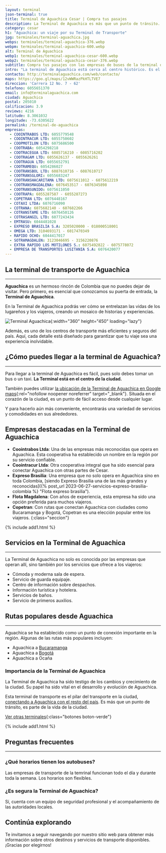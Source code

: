 ```yaml
---
layout: terminal
json-terminal: true
title: Terminal de Aguachica Cesar | Compra tus pasajes
description: La Terminal de Aguachica es más que un punto de tránsito. Conoce sus empresas transportadoras, servicios y más. ¡Entra ahora!
category: cesar
h1: "Aguachica: un viaje por su Terminal de Transporte"
jpg: terminales/terminal-aguachica.jpg
webps: terminales/terminal-aguachica-376.webp
webpm: terminales/terminal-aguachica-600.webp
alt: Terminal de Aguachica
webp1: terminales/terminal-aguachica-cesar-600.webp
webp2: terminales/terminal-aguachica-cesar-376.webp
subtitle: Compra tus pasajes con las empresas de buses de la terminal de Aguachica
intro: "La terminal de Aguachica está cerca al centro histórico. Es el centro de transporte de toda la región de la costa caribeña colombiana."
contacto: http://terminalaguachica.com/web/contacto/
maps: https://goo.gl/maps/12vWWRazPkHTLTVE7
direccion: 'Carrera 12 No. 7 - 62'
telefono: 6055651370
email: info@terminalaguachica.com
ciudad: Aguachica
postal: 205010
calificacion: 3.9
reviews: 4216
latitude: 8.3061032
longitude: -73.6305622
permalink: /terminal-de-aguachica
empresas:
  - COOINTRABOS LTD: 6055779548
  - COOINTRACUR LTD: 6055750602
  - COOPMOTILON LTD: 6075686500
  - COOTRABA: 6054298218
  - COOTRACEGUA LTD: 6085716210 - 6085716202
  - COOTRAGAM LTD: 6055626137 - 6055626261
  - COOTRAGUA LTD: 6055652791
  - COOTRAMEQU: 6054286027
  - COOTRANSBOL LTD: 6087610716 - 6087610717
  - COOTRANSGLORI: 6055683247
  - COOTRANSHACARITAMA LTD: 6075611012 - 6075612219
  - COOTRANSMAGDALENA: 6076453517 - 6076345898
  - COOTRANSUNIDO: 6075611050
  - COOTRAPA: 6055287587 - 6055287273
  - COPETRAN LTD: 6076448167
  - COTAXI LTDA: 6076716090
  - COTRANA: 6075682140 - 607682266
  - COTRANSTAME LTD: 6076450126
  - COTRASANGIL LTD: 6077243434
  - EMTRASU: 6044481028
  - EXPRESO BRASILIA S.A: 3205020000 - 018000518001
  - OMEGA LTD: 3104693171 - 6017470349
  - RAPIDO OCHO: 6044417017
  - SOTRAMAGDALEN: 3123046695 - 3156220876
  - EXTRA RAPIDO LOS MOTILONES S.: 6075492822 - 6075778072
  - EMPRESA DE TRANSPORTES LUSITANIA S.A: 6076420077
---
```

## La terminal de transporte de Aguachica

-----

**Aguachica** es un hermoso rincón de Colombia que no puedes dejar de visitar. Pero primero, es esencial que conozcamos su puerta de entrada, la **Terminal de Aguachica**.

En la Terminal de Aguachica podrás ver cómo se entrelazan las vidas de los lugareños y los viajeros, creando un mosaico de historias y experiencias.

![Terminal Aguachica]({{site.baseurl}}/img/{{page.webp2}} "Terminal transporte Aguachica"){:width="360" height="450" loading="lazy"}

Además, es uno de los centros de transporte más eficientes y seguros del país. Aquí, cada detalle está diseñado para garantizar que tu viaje sea una experiencia inolvidable.

## ¿Cómo puedes llegar a la terminal de Aguachica?

-----

Para llegar a la terminal de Aguachica es fácil, pues solo debes tomar un bus o un taxi. **La Terminal está en el centro de la ciudad.**

También puedes utilizar [la ubicación de la Terminal de Aguachica en Google maps]({{page.maps}}){:rel="nofollow noopener noreferrer" target="_blank"}. Situada en el corazón de la ciudad, es un punto de fácil acceso desde cualquier lugar.

Y para hacerlo aún más conveniente, encontrarás una variedad de servicios y comodidades en sus alrededores.

## Empresas destacadas en la Terminal de Aguachica

- **Coointrabos Ltda**: Una de las empresas más reconocidas que opera en Aguachica. Esta cooperativa ha establecido un nombre en la región por su servicio confiable.
- **Coointracur Ltda**: Otra cooperativa integral que ha sido esencial para conectar Aguachica con otras partes de Cesar.
- **Expreso Brasilia**: Una empresa que no solo opera en Aguachica sino en toda Colombia, [siendo Expreso Brasilia una de las más grandes y reconocidas]({% post_url 2023-06-27-servicios-expreso-brasilia-colombia %} "Flota expreso brasilia").
- **Flota Magdalena**: Con años de experiencia, esta empresa ha sido una opción preferida para muchos viajeros.
- **Copetran**: Con rutas que conectan Aguachica con ciudades como Bucaramanga y Bogotá, Copetran es una elección popular entre los viajeros.
{:class="seccion"}

{% include add1.html %}

## Servicios en la Terminal de Aguachica

-----

La Terminal de Aguachica no solo es conocida por las empresas que operan allí, sino también por los servicios que ofrece a los viajeros:

- Cómoda y moderna sala de espera.
- Servicio de guarda equipaje.
- Centro de información sobre despachos.
- Información turística y hotelera.
- Servicios de baños.
- Servicio de primeros auxilios.

## Rutas populares desde Aguachica

-----

Aguachica se ha establecido como un punto de conexión importante en la región. Algunas de las rutas más populares incluyen:

- Aguachica a [Bucaramanga]({{'terminal-de-bucaramanga'|relative_url}} "Terminal transporte Bucaramanga")
- Aguachica a [Bogotá]({{'terminal-de-bogota'|relative_url}} "Terminales transporte Bogota")
- Aguachica a Ocaña

### Importancia de la Terminal de Aguachica

La Terminal de Aguachica ha sido testigo de los cambios y crecimiento de la ciudad. Su papel ha sido vital en el desarrollo y evolución de Aguachica.

Esta terminal de transporte es el pilar del transporte en la ciudad, [conectando a Aguachica con el resto del país]({{'terminales-de-colombia'|relative_url}}). Es más que un punto de tránsito, es parte de la vida de la ciudad.

[Ver otras terminales](/terminales-de-colombia){:class="botones boton-verde"}

{% include add1.html %}

## Preguntas frecuentes

-----

### ¿Qué horarios tienen los autobuses?

Las empresas de transporte de la temrinal funcionan todo el día y durante toda la semana. Los horarios son flexibles.

### ¿Es segura la Terminal de Aguachica?

Sí, cuenta con un equipo de seguridad profesional y el acompañamiento de las autoridades locales.

## Continúa explorando

Te invitamos a seguir navegando por nuestro sitio web para obtener más información sobre otros destinos y servicios de transporte disponibles. ¡Gracias por elegirnos!
